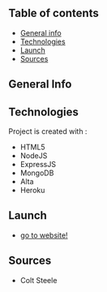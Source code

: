 ## Table of contents
* [General info](#general-info)
* [Technologies](#technologies)
* [Launch](#launch)
* [Sources](#sources)

## General Info


## Technologies
Project is created with :
* HTML5
* NodeJS
* ExpressJS
* MongoDB
* Alta
* Heroku

## Launch
* [go to website!](https://polar-bastion-38087.herokuapp.com/)

## Sources
* Colt Steele
